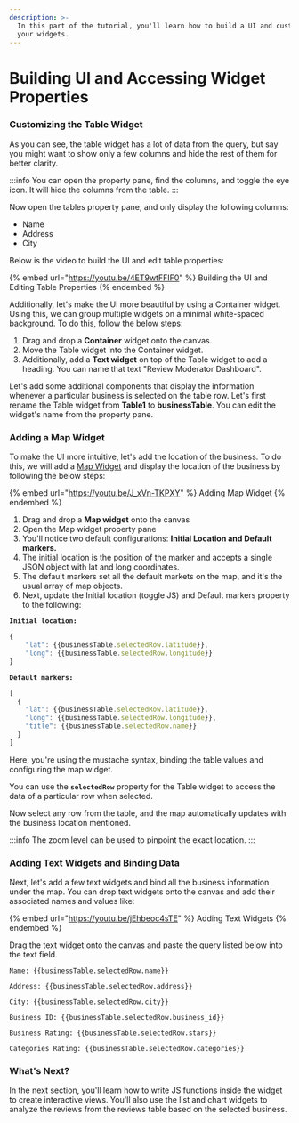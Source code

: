 ```yaml
---
description: >-
  In this part of the tutorial, you'll learn how to build a UI and customize
  your widgets.
---
```


# Building UI and Accessing Widget Properties

### Customizing the Table Widget

As you can see, the table widget has a lot of data from the query, but say you might want to show only a few columns and hide the rest of them for better clarity.

:::info
You can open the property pane, find the columns, and toggle the eye icon. It will hide the columns from the table.
:::

Now open the tables property pane, and only display the following columns:

* Name
* Address
* City

Below is the video to build the UI and edit table properties:

{% embed url="https://youtu.be/4ET9wtFFIF0" %}
Building the UI and Editing Table Properties
{% endembed %}

Additionally, let's make the UI more beautiful by using a Container widget. Using this, we can group multiple widgets on a minimal white-spaced background. To do this, follow the below steps:

1. Drag and drop a **Container** widget onto the canvas.
2. Move the Table widget into the Container widget.
3. Additionally, add a **Text widget** on top of the Table widget to add a heading. You can name that text "Review Moderator Dashboard".

Let's add some additional components that display the information whenever a particular business is selected on the table row. Let's first rename the Table widget from **Table1** to **businessTable**. You can edit the widget's name from the property pane.

### Adding a Map Widget

To make the UI more intuitive, let's add the location of the business. To do this, we will add a [Map Widget](../../../reference/widgets/maps.md) and display the location of the business by following the below steps:

{% embed url="https://youtu.be/J_xVn-TKPXY" %}
Adding Map Widget
{% endembed %}

1. Drag and drop a **Map widget** onto the canvas
2. Open the Map widget property pane
3. You'll notice two default configurations: **Initial Location and Default markers.**
4. The initial location is the position of the marker and accepts a single JSON object with lat and long coordinates.
5. The default markers set all the default markets on the map, and it's the usual array of map objects.
6. Next, update the Initial location (toggle JS) and Default markers property to the following:

**`Initial location:`**

```javascript
{
    "lat": {{businessTable.selectedRow.latitude}},
    "long": {{businessTable.selectedRow.longitude}}
}
```

**`Default markers:`**

```javascript
[
  {
    "lat": {{businessTable.selectedRow.latitude}},
    "long": {{businessTable.selectedRow.longitude}},
    "title": {{businessTable.selectedRow.name}}
  }
]
```

Here, you're using the mustache syntax, binding the table values and configuring the map widget.

You can use the **`selectedRow`** property for the Table widget to access the data of a particular row when selected.

Now select any row from the table, and the map automatically updates with the business location mentioned.

:::info
The zoom level can be used to pinpoint the exact location.
:::

### Adding Text Widgets and Binding Data

Next, let's add a few text widgets and bind all the business information under the map. You can drop text widgets onto the canvas and add their associated names and values like:

{% embed url="https://youtu.be/jEhbeoc4sTE" %}
Adding Text Widgets
{% endembed %}

Drag the text widget onto the canvas and paste the query listed below into the text field.

```
Name: {{businessTable.selectedRow.name}}

Address: {{businessTable.selectedRow.address}}

City: {{businessTable.selectedRow.city}}

Business ID: {{businessTable.selectedRow.business_id}}

Business Rating: {{businessTable.selectedRow.stars}}

Categories Rating: {{businessTable.selectedRow.categories}}
```

### What's Next?

In the next section, you'll learn how to write JS functions inside the widget to create interactive views. You'll also use the list and chart widgets to analyze the reviews from the reviews table based on the selected business.
